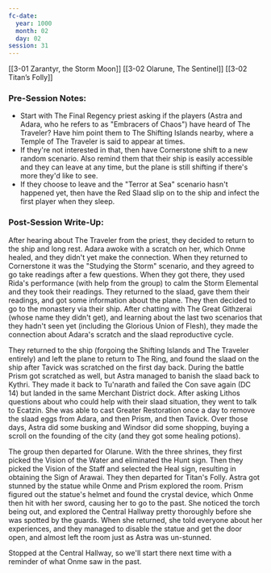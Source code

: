```yaml
---
fc-date:
  year: 1000
  month: 02
  day: 02
session: 31
---
```

[[3-01  Zarantyr, the Storm Moon]] [[3-02  Olarune, The Sentinel]] [[3-02  Titan’s Folly]]

### Pre-Session Notes:

* Start with The Final Regency priest asking if the players (Astra and Adara, who he refers to as "Embracers of Chaos") have heard of The Traveler? Have him point them to The Shifting Islands nearby, where a Temple of The Traveler is said to appear at times.
* If they're not interested in that, then have Cornerstone shift to a new random scenario. Also remind them that their ship is easily accessible and they can leave at any time, but the plane is still shifting if there's more they'd like to see.
* If they choose to leave and the "Terror at Sea" scenario hasn't happened yet, then have the Red Slaad slip on to the ship and infect the first player when they sleep.

### Post-Session Write-Up:

After hearing about The Traveler from the priest, they decided to return to the ship and long rest. Adara awoke with a scratch on her, which Onme healed, and they didn't yet make the connection. When they returned to Cornerstone it was the "Studying the Storm" scenario, and they agreed to go take readings after a few questions. When they got there, they used Rida's performance (with help from the group) to calm the Storm Elemental and they took their readings. They returned to the slaad, gave them their readings, and got some information about the plane. They then decided to go to the monastery via their ship. After chatting with The Great Githzerai (whose name they didn't get), and learning about the last two scenarios that they hadn't seen yet (including the Glorious Union of Flesh), they made the connection about Adara's scratch and the slaad reproductive cycle.

They returned to the ship (forgoing the Shifting Islands and The Traveler entirely) and left the plane to return to The Ring, and found the slaad on the ship after Tavick was scratched on the first day back. During the battle Prism got scratched as well, but Astra managed to banish the slaad back to Kythri. They made it back to Tu'narath and failed the Con save again (DC 14) but landed in the same Merchant District dock. After asking Lithos questions about who could help with their slaad situation, they went to talk to Ecatzin. She was able to cast Greater Restoration once a day to remove the slaad eggs from Adara, and then Prism, and then Tavick. Over those days, Astra did some busking and Windsor did some shopping, buying a scroll on the founding of the city (and they got some healing potions).

The group then departed for Olarune. With the three shrines, they first picked the Vision of the Water and eliminated the Hunt sign. Then they picked the Vision of the Staff and selected the Heal sign, resulting in obtaining the Sign of Arawai. They then departed for Titan's Folly. Astra got stunned by the statue while Onme and Prism explored the room. Prism figured out the statue's helmet and found the crystal device, which Onme then hit with her sword, causing her to go to the past. She noticed the torch being out, and explored the Central Hallway pretty thoroughly before she was spotted by the guards. When she returned, she told everyone about her experiences, and they managed to disable the statue and get the door open, and almost left the room just as Astra was un-stunned.

Stopped at the Central Hallway, so we'll start there next time with a reminder of what Onme saw in the past.
